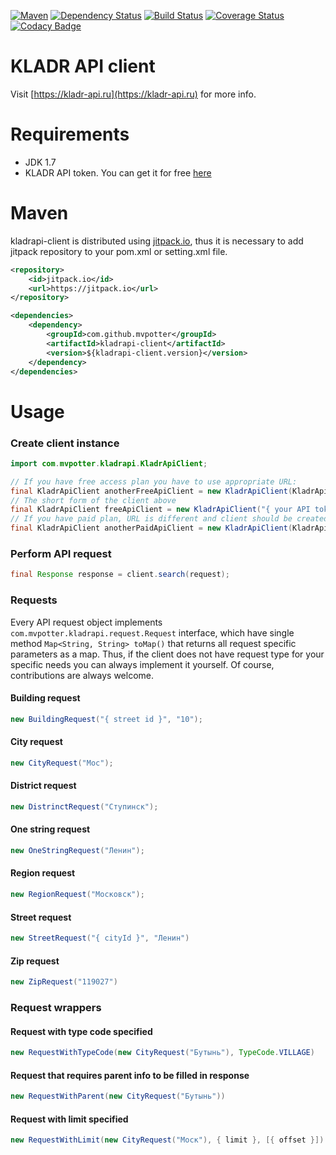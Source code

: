 [![Maven](https://jitpack.io/v/mvpotter/kladr-api-client.svg)](https://jitpack.io/#mvpotter/kladr-api-client)
[![Dependency Status](https://www.versioneye.com/user/projects/58e76d4626a5bb003f581a3c/badge.svg)](https://www.versioneye.com/user/projects/58e76d4626a5bb003f581a3c)
[![Build Status](https://travis-ci.org/mvpotter/kladr-api-client.svg)](https://travis-ci.org/mvpotter/kladr-api-client)
[![Coverage Status](https://coveralls.io/repos/github/mvpotter/kladr-api-client/badge.svg?branch=master)](https://coveralls.io/github/mvpotter/kladr-api-client?branch=master)
[![Codacy Badge](https://api.codacy.com/project/badge/Grade/6ac627c562bc4cb59ef92e1424b0ed1b)](https://www.codacy.com/app/mvpotter/kladr-api-client?utm_source=github.com&amp;utm_medium=referral&amp;utm_content=mvpotter/kladr-api-client&amp;utm_campaign=Badge_Grade)

# KLADR API client

Visit [https://kladr-api.ru](https://kladr-api.ru) for more info.

# Requirements

- JDK 1.7
- KLADR API token. You can get it for free [here](https://kladr-api.ru/register)

# Maven

kladrapi-client is distributed using [jitpack.io](https://jitpack.io/), thus it is necessary to add jitpack repository
to your pom.xml or setting.xml file.

```xml
<repository>
    <id>jitpack.io</id>
    <url>https://jitpack.io</url>
</repository>

<dependencies>
    <dependency>
        <groupId>com.github.mvpotter</groupId>
        <artifactId>kladrapi-client</artifactId>
        <version>${kladrapi-client.version}</version>
    </dependency>
</dependencies>
```

# Usage

### Create client instance

```java
import com.mvpotter.kladrapi.KladrApiClient;

// If you have free access plan you have to use appropriate URL:
final KladrApiClient anotherFreeApiClient = new KladrApiClient(KladrApiClient.FREE_URL, "{ your API token }");
// The short form of the client above
final KladrApiClient freeApiClient = new KladrApiClient("{ your API token }");
// If you have paid plan, URL is different and client should be created the following way
final KladrApiClient anotherPaidApiClient = new KladrApiClient(KladrApiClient.PAID_URL, "{ your API token }");

```

### Perform API request

```java
final Response response = client.search(request);
```

### Requests

Every API request object implements ```com.mvpotter.kladrapi.request.Request``` interface, 
which have single method ```Map<String, String> toMap()``` 
that returns all request specific parameters as a map.
Thus, if the client does not have request type for your specific needs you can always implement it yourself. 
Of course, contributions are always welcome.

#### Building request

```java
new BuildingRequest("{ street id }", "10");
```

#### City request

```java
new CityRequest("Мос");
```

#### District request

```java
new DistrinctRequest("Ступинск");
```

#### One string request

```java
new OneStringRequest("Ленин");
```

#### Region request

```java
new RegionRequest("Московск");
```

#### Street request

```java
new StreetRequest("{ cityId }", "Ленин")
```

#### Zip request

```java
new ZipRequest("119027")
```

### Request wrappers

#### Request with type code specified

```java
new RequestWithTypeCode(new CityRequest("Бутынь"), TypeCode.VILLAGE)
```

#### Request that requires parent info to be filled in response

```java
new RequestWithParent(new CityRequest("Бутынь"))
```

#### Request with limit specified

```java
new RequestWithLimit(new CityRequest("Моск"), { limit }, [{ offset }])
```